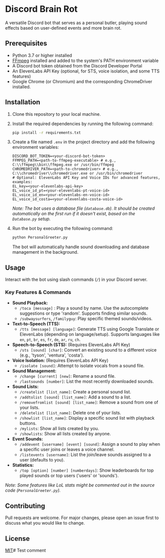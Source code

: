# Discord Brain Rot

A versatile Discord bot that serves as a personal butler, playing sound effects based on user-defined events and more brain rot.

## Prerequisites

- Python 3.7 or higher installed
- [FFmpeg](https://ffmpeg.org/) installed and added to the system's PATH environment variable
- A Discord bot token obtained from the Discord Developer Portal
- An ElevenLabs API Key (optional, for STS, voice isolation, and some TTS features)
- Google Chrome (or Chromium) and the corresponding ChromeDriver installed.

## Installation

1.  Clone this repository to your local machine.
2.  Install the required dependencies by running the following command:
    ```bash
    pip install -r requirements.txt
    ```
3.  Create a file named `.env` in the project directory and add the following environment variables:

    ```dotenv
    DISCORD_BOT_TOKEN=<your-discord-bot-token>
    FFMPEG_PATH=<path-to-ffmpeg-executable> # e.g., C:\\ffmpeg\\bin\\ffmpeg.exe or /usr/bin/ffmpeg
    CHROMEDRIVER_PATH=<path-to-chromedriver> # e.g., C:\\chromedriver\\chromedriver.exe or /usr/bin/chromedriver
    # Optional: ElevenLabs API Key and Voice IDs for advanced features, examples:
    EL_key=<your-elevenlabs-api-key>
    EL_voice_id_pt=<your-elevenlabs-pt-voice-id>
    EL_voice_id_en=<your-elevenlabs-en-voice-id>
    EL_voice_id_costa=<your-elevenlabs-costa-voice-id>
    ```
    *Note: The bot uses a database file (`database.db`). It should be created automatically on the first run if it doesn't exist, based on the `Database.py` setup.*

4.  Run the bot by executing the following command:
    ```bash
    python PersonalGreeter.py
    ```
    The bot will automatically handle sound downloading and database management in the background.

## Usage

Interact with the bot using slash commands (`/`) in your Discord server.

### Key Features & Commands

*   **Sound Playback:**
    *   `/toca [message]` : Play a sound by name. Use the autocomplete suggestions or type 'random'. Supports finding similar sounds.
    *   `/subwaysurfers`, `/familyguy`: Play specific themed sounds/videos.
*   **Text-to-Speech (TTS):**
    *   `/tts [message] [language]`: Generate TTS using Google Translate or ElevenLabs (depending on language/setup). Supports languages like `en`, `pt`, `br`, `es`, `fr`, `de`, `ar`, `ru`, `ch`.
*   **Speech-to-Speech (STS):** (Requires ElevenLabs API Key)
    *   `/sts [sound] [char]`: Convert an existing sound to a different voice (e.g., 'tyson', 'ventura', 'costa').
*   **Voice Isolation:** (Requires ElevenLabs API Key)
    *   `/isolate [sound]`: Attempt to isolate vocals from a sound file.
*   **Sound Management:**
    *   `/change [current] [new]`: Rename a sound file.
    *   `/lastsounds [number]`: List the most recently downloaded sounds.
*   **Sound Lists:**
    *   `/createlist [list_name]`: Create a personal sound list.
    *   `/addtolist [sound] [list_name]`: Add a sound to a list.
    *   `/removefromlist [sound] [list_name]`: Remove a sound from one of your lists.
    *   `/deletelist [list_name]`: Delete one of your lists.
    *   `/showlist [list_name]`: Display a specific sound list with playback buttons.
    *   `/mylists`: Show all lists created by you.
    *   `/showlists`: Show all lists created by anyone.
*   **Event Sounds:**
    *   `/addevent [username] [event] [sound]`: Assign a sound to play when a specific user joins or leaves a voice channel.
    *   `/listevents [username]`: List the join/leave sounds assigned to a user (defaults to you).
*   **Statistics:**
    *   `/top [option] [number] [numberdays]`: Show leaderboards for top played sounds or top users ('users' or 'sounds').

*Note: Some features like LoL stats might be commented out in the source code (`PersonalGreeter.py`).*

## Contributing

Pull requests are welcome. For major changes, please open an issue first to discuss what you would like to change.

## License

[MIT](https://choosealicense.com/licenses/mit/)# Test comment

